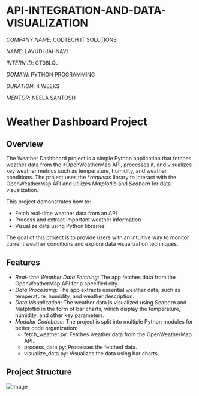 # API-INTEGRATION-AND-DATA-VISUALIZATION
*COMPANY NAME*: CODTECH IT SOLUTIONS

*NAME*: LAVUDI JAHNAVI


*INTERN ID*: CT08LQJ

*DOMAIN*: PYTHON PROGRAMMING

*DURATION*: 4 WEEKS

*MENTOR*: NEELA SANTOSH

# Weather Dashboard Project

## Overview

The Weather Dashboard project is a simple Python application that fetches weather data from the *OpenWeatherMap API, processes it, and visualizes key weather metrics such as temperature, humidity, and weather conditions. The project uses the **requests* library to interact with the OpenWeatherMap API and utilizes *Matplotlib* and *Seaborn* for data visualization.

This project demonstrates how to:
- Fetch real-time weather data from an API
- Process and extract important weather information
- Visualize data using Python libraries

The goal of this project is to provide users with an intuitive way to monitor current weather conditions and explore data visualization techniques.

## Features
- *Real-time Weather Data Fetching*: The app fetches data from the OpenWeatherMap API for a specified city.
- *Data Processing*: The app extracts essential weather data, such as temperature, humidity, and weather description.
- *Data Visualization*: The weather data is visualized using Seaborn and Matplotlib in the form of bar charts, which display the temperature, humidity, and other key parameters.
- *Modular Codebase*: The project is split into multiple Python modules for better code organization:
  - fetch_weather.py: Fetches weather data from the OpenWeatherMap API.
  - process_data.py: Processes the fetched data.
  - visualize_data.py: Visualizes the data using bar charts.

## Project Structure
![Image](https://github.com/user-attachments/assets/fee1cfd4-e676-4573-8262-28d6790fe204)
